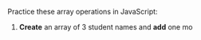 Practice these array operations in JavaScript:

1. **Create** an array of 3 student names and **add** one mo